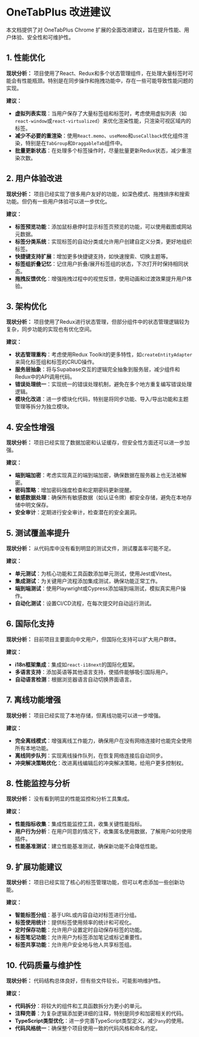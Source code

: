 # OneTabPlus 改进建议

本文档提供了对 OneTabPlus Chrome 扩展的全面改进建议，旨在提升性能、用户体验、安全性和可维护性。

## 1. 性能优化

**现状分析：**
项目使用了React、Redux和多个状态管理组件，在处理大量标签时可能会有性能瓶颈。特别是在同步操作和拖拽功能中，存在一些可能导致性能问题的实现。

**建议：**
- **虚拟列表实现**：当用户保存了大量标签组和标签时，考虑使用虚拟列表（如`react-window`或`react-virtualized`）来优化渲染性能，只渲染可视区域内的标签。
- **减少不必要的重渲染**：使用`React.memo`、`useMemo`和`useCallback`优化组件渲染，特别是在`TabGroup`和`DraggableTab`组件中。
- **批量更新状态**：在处理多个标签操作时，尽量批量更新Redux状态，减少重渲染次数。

## 2. 用户体验改进

**现状分析：**
项目已经实现了很多用户友好的功能，如深色模式、拖拽排序和搜索功能。但仍有一些用户体验可以进一步优化。

**建议：**
- **标签预览功能**：添加鼠标悬停时显示标签页预览的功能，可以使用截图或网站元数据。
- **标签分类系统**：实现标签的自动分类或允许用户创建自定义分类，更好地组织标签。
- **快捷键支持扩展**：增加更多快捷键支持，如快速搜索、切换主题等。
- **标签组折叠记忆**：记住用户折叠/展开标签组的状态，下次打开时保持相同状态。
- **拖拽反馈优化**：增强拖拽过程中的视觉反馈，使用动画和过渡效果提升用户体验。

## 3. 架构优化

**现状分析：**
项目使用了Redux进行状态管理，但部分组件中的状态管理逻辑较为复杂，同步功能的实现也有优化空间。

**建议：**
- **状态管理重构**：考虑使用Redux Toolkit的更多特性，如`createEntityAdapter`来简化标签组和标签的CRUD操作。
- **服务层抽象**：将与Supabase交互的逻辑完全抽象到服务层，减少组件和Redux中的API调用代码。
- **错误处理统一**：实现统一的错误处理机制，避免在多个地方重复编写错误处理逻辑。
- **模块化改进**：进一步模块化代码，特别是将同步功能、导入/导出功能和主题管理等拆分为独立模块。

## 4. 安全性增强

**现状分析：**
项目已经实现了数据加密和认证缓存，但安全性方面还可以进一步加强。

**建议：**
- **端到端加密**：考虑实现真正的端到端加密，确保数据在服务器上也无法被解密。
- **密码策略**：增加密码强度检查和定期密码更新提醒。
- **敏感数据处理**：确保所有敏感数据（如认证令牌）都安全存储，避免在本地存储中明文保存。
- **安全审计**：定期进行安全审计，检查潜在的安全漏洞。

## 5. 测试覆盖率提升

**现状分析：**
从代码库中没有看到明显的测试文件，测试覆盖率可能不足。

**建议：**
- **单元测试**：为核心功能和工具函数添加单元测试，使用Jest或Vitest。
- **集成测试**：为关键用户流程添加集成测试，确保功能正常工作。
- **端到端测试**：使用Playwright或Cypress添加端到端测试，模拟真实用户操作。
- **自动化测试**：设置CI/CD流程，在每次提交时自动运行测试。

## 6. 国际化支持

**现状分析：**
目前项目主要面向中文用户，但国际化支持可以扩大用户群体。

**建议：**
- **i18n框架集成**：集成如`react-i18next`的国际化框架。
- **多语言支持**：添加英语等其他语言支持，使插件能够吸引国际用户。
- **自动语言检测**：根据浏览器语言自动切换界面语言。

## 7. 离线功能增强

**现状分析：**
项目已经实现了本地存储，但离线功能可以进一步增强。

**建议：**
- **完全离线模式**：增强离线工作能力，确保用户在没有网络连接时也能完全使用所有本地功能。
- **离线同步队列**：实现离线操作队列，在恢复网络连接后自动同步。
- **冲突解决策略优化**：改进离线编辑后的冲突解决策略，给用户更多控制权。

## 8. 性能监控与分析

**现状分析：**
没有看到明显的性能监控和分析工具集成。

**建议：**
- **性能指标收集**：集成性能监控工具，收集关键性能指标。
- **用户行为分析**：在用户同意的情况下，收集匿名使用数据，了解用户如何使用插件。
- **性能基准测试**：建立性能基准测试，确保新功能不会降低性能。

## 9. 扩展功能建议

**现状分析：**
项目已经实现了核心的标签管理功能，但可以考虑添加一些创新功能。

**建议：**
- **智能标签分组**：基于URL或内容自动对标签进行分组。
- **标签使用统计**：提供标签使用频率的统计和可视化。
- **定时保存功能**：允许用户设置定时自动保存标签的功能。
- **标签笔记功能**：允许用户为标签添加笔记或标记重要性。
- **标签共享功能**：允许用户安全地与他人共享标签组。

## 10. 代码质量与维护性

**现状分析：**
代码结构总体良好，但有些文件较长，可能影响维护性。

**建议：**
- **代码拆分**：将较大的组件和工具函数拆分为更小的单元。
- **注释完善**：为复杂逻辑添加更详细的注释，特别是同步和加密相关的代码。
- **TypeScript类型优化**：进一步完善TypeScript类型定义，减少`any`的使用。
- **代码风格统一**：确保整个项目使用一致的代码风格和命名约定。
